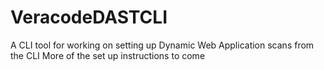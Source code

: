 # VeracodeDASTCLI
A CLI tool for working on setting up Dynamic Web Application scans from the CLI
More of the set up instructions to come
